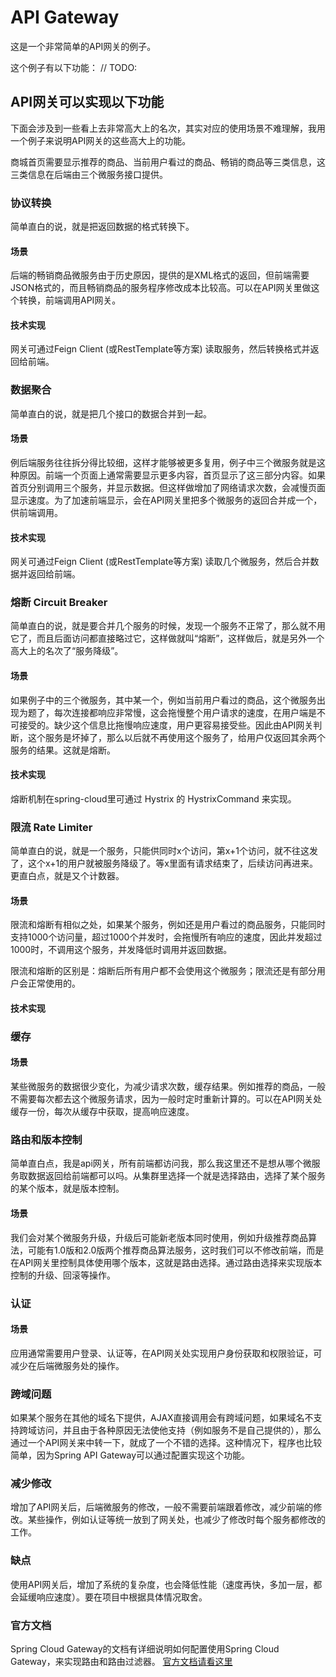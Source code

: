 API Gateway
===========================
这是一个非常简单的API网关的例子。


这个例子有以下功能：
// TODO:


## API网关可以实现以下功能
下面会涉及到一些看上去非常高大上的名次，其实对应的使用场景不难理解，我用一个例子来说明API网关的这些高大上的功能。

商城首页需要显示推荐的商品、当前用户看过的商品、畅销的商品等三类信息，这三类信息在后端由三个微服务接口提供。

### 协议转换
简单直白的说，就是把返回数据的格式转换下。

#### 场景
后端的畅销商品微服务由于历史原因，提供的是XML格式的返回，但前端需要JSON格式的，而且畅销商品的服务程序修改成本比较高。可以在API网关里做这个转换，前端调用API网关。

#### 技术实现
网关可通过Feign Client (或RestTemplate等方案) 读取服务，然后转换格式并返回给前端。
    
### 数据聚合
简单直白的说，就是把几个接口的数据合并到一起。

#### 场景
例后端服务往往拆分得比较细，这样才能够被更多复用，例子中三个微服务就是这种原因。前端一个页面上通常需要显示更多内容，首页显示了这三部分内容。如果首页分别调用三个服务，并显示数据。但这样做增加了网络请求次数，会减慢页面显示速度。为了加速前端显示，会在API网关里把多个微服务的返回合并成一个，供前端调用。

#### 技术实现
网关可通过Feign Client (或RestTemplate等方案) 读取几个微服务，然后合并数据并返回给前端。

### 熔断 Circuit Breaker
简单直白的说，就是要合并几个服务的时候，发现一个服务不正常了，那么就不用它了，而且后面访问都直接略过它，这样做就叫“熔断”，这样做后，就是另外一个高大上的名次了“服务降级”。

#### 场景
如果例子中的三个微服务，其中某一个，例如当前用户看过的商品，这个微服务出现为题了，每次连接都响应非常慢，这会拖慢整个用户请求的速度，在用户端是不可接受的。缺少这个信息比拖慢响应速度，用户更容易接受些。因此由API网关判断，这个服务是坏掉了，那么以后就不再使用这个服务了，给用户仅返回其余两个服务的结果。这就是熔断。

#### 技术实现
熔断机制在spring-cloud里可通过 Hystrix 的 HystrixCommand 来实现。

### 限流 Rate Limiter
简单直白的说，就是一个服务，只能供同时x个访问，第x+1个访问，就不往这发了，这个x+1的用户就被服务降级了。等x里面有请求结束了，后续访问再进来。更直白点，就是又个计数器。

#### 场景
限流和熔断有相似之处，如果某个服务，例如还是用户看过的商品服务，只能同时支持1000个访问量，超过1000个并发时，会拖慢所有响应的速度，因此并发超过1000时，不调用这个服务，并发降低时调用并返回数据。

限流和熔断的区别是：熔断后所有用户都不会使用这个微服务；限流还是有部分用户会正常使用的。

#### 技术实现

### 缓存
#### 场景
某些微服务的数据很少变化，为减少请求次数，缓存结果。例如推荐的商品，一般不需要每次都去这个微服务请求，因为一般时定时重新计算的。可以在API网关处缓存一份，每次从缓存中获取，提高响应速度。

### 路由和版本控制
简单直白点，我是api网关，所有前端都访问我，那么我这里还不是想从哪个微服务取数据返回给前端都可以吗。从集群里选择一个就是选择路由，选择了某个服务的某个版本，就是版本控制。

#### 场景
我们会对某个微服务升级，升级后可能新老版本同时使用，例如升级推荐商品算法，可能有1.0版和2.0版两个推荐商品算法服务，这时我们可以不修改前端，而是在API网关里控制具体使用哪个版本，这就是路由选择。通过路由选择来实现版本控制的升级、回滚等操作。

### 认证
#### 场景
应用通常需要用户登录、认证等，在API网关处实现用户身份获取和权限验证，可减少在后端微服务处的操作。

### 跨域问题
如果某个服务在其他的域名下提供，AJAX直接调用会有跨域问题，如果域名不支持跨域访问，并且由于各种原因无法使他支持（例如服务不是自己提供的），那么通过一个API网关来中转一下，就成了一个不错的选择。这种情况下，程序也比较简单，因为Spring API Gateway可以通过配置实现这个功能。

### 减少修改
增加了API网关后，后端微服务的修改，一般不需要前端跟着修改，减少前端的修改。某些操作，例如认证等统一放到了网关处，也减少了修改时每个服务都修改的工作。

### 缺点
使用API网关后，增加了系统的复杂度，也会降低性能（速度再快，多加一层，都会延缓响应速度）。要在项目中根据具体情况取舍。



### 官方文档

Spring Cloud Gateway的文档有详细说明如何配置使用Spring Cloud Gateway，来实现路由和路由过滤器。
[官方文档请看这里](https://cloud.spring.io/spring-cloud-gateway/single/spring-cloud-gateway.html)

